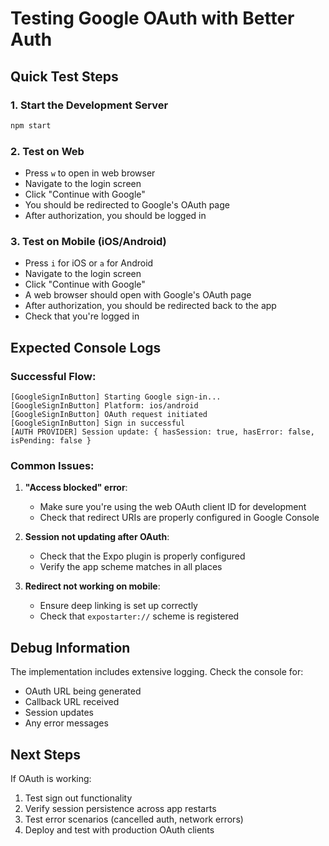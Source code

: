 # Testing Google OAuth with Better Auth

## Quick Test Steps

### 1. Start the Development Server
```bash
npm start
```

### 2. Test on Web
- Press `w` to open in web browser
- Navigate to the login screen
- Click "Continue with Google"
- You should be redirected to Google's OAuth page
- After authorization, you should be logged in

### 3. Test on Mobile (iOS/Android)
- Press `i` for iOS or `a` for Android
- Navigate to the login screen
- Click "Continue with Google"
- A web browser should open with Google's OAuth page
- After authorization, you should be redirected back to the app
- Check that you're logged in

## Expected Console Logs

### Successful Flow:
```
[GoogleSignInButton] Starting Google sign-in...
[GoogleSignInButton] Platform: ios/android
[GoogleSignInButton] OAuth request initiated
[GoogleSignInButton] Sign in successful
[AUTH PROVIDER] Session update: { hasSession: true, hasError: false, isPending: false }
```

### Common Issues:

1. **"Access blocked" error**: 
   - Make sure you're using the web OAuth client ID for development
   - Check that redirect URIs are properly configured in Google Console

2. **Session not updating after OAuth**:
   - Check that the Expo plugin is properly configured
   - Verify the app scheme matches in all places

3. **Redirect not working on mobile**:
   - Ensure deep linking is set up correctly
   - Check that `expostarter://` scheme is registered

## Debug Information

The implementation includes extensive logging. Check the console for:
- OAuth URL being generated
- Callback URL received
- Session updates
- Any error messages

## Next Steps

If OAuth is working:
1. Test sign out functionality
2. Verify session persistence across app restarts
3. Test error scenarios (cancelled auth, network errors)
4. Deploy and test with production OAuth clients